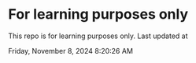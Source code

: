 # For learning purposes only
This repo is for learning purposes only.
Last updated at

Friday, November 8, 2024 8:20:26 AM


